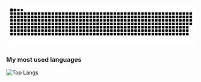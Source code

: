 <picture>
  <source media="(prefers-color-scheme: dark)" srcset="https://raw.githubusercontent.com/Charlilyyyy/Charlilyyyy/main/only-svg/github-contribution-grid-snake-dark.svg" />
  <source media="(prefers-color-scheme: light)" srcset="https://raw.githubusercontent.com/Charlilyyyy/Charlilyyyy/main/only-svg/github-contribution-grid-snake.svg" />
  <img alt="github contribution grid snake animation" src="https://raw.githubusercontent.com/Charlilyyyy/Charlilyyyy/main/only-svg/github-contribution-grid-snake.svg" />
</picture>

### My most used languages 
![Top Langs](https://github-readme-stats.vercel.app/api/top-langs/?username=Charlilyyyy&layout=pie)
